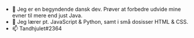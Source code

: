 - 👋 Jeg er en begyndende dansk dev. Prøver at forbedre udvide mine evner til mere end just Java.
- 🌱 Jeg lærer pt. JavaScript & Python, samt i små dosisser HTML & CSS.
- 📫 Tandhjulet#2364
